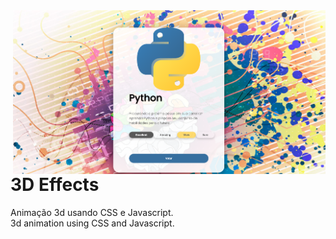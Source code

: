 <img src="img/Screenshot.png" align="right" width="500">

# 3D Effects

<p>
    Animação 3d usando CSS e Javascript.<br/>
    3d animation using CSS and Javascript.
</p>
